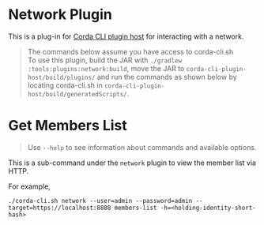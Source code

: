 # Network Plugin

This is a plug-in for [Corda CLI plugin host](https://github.com/corda/corda-cli-plugin-host) for interacting with a
network.

> The commands below assume you have access to corda-cli.sh   
> To use this plugin, build the JAR with `./gradlew :tools:plugins:network:build`, move the JAR to
> `corda-cli-plugin-host/build/plugins/` and run the commands as shown below by locating corda-cli.sh in
> `corda-cli-plugin-host/build/generatedScripts/`.

# Get Members List

> Use `--help` to see information about commands and available options.

This is a sub-command under the `network` plugin to view the member list via HTTP.

For example,

```shell
./corda-cli.sh network --user=admin --password=admin --target=https://localhost:8888 members-list -h=<holding-identity-short-hash>
```

